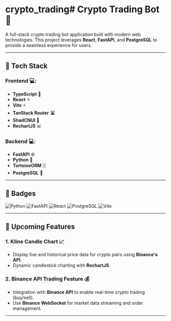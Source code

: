 # crypto_trading# Crypto Trading Bot 🚀

A full-stack crypto trading bot application built with modern web technologies. This project leverages **React**, **FastAPI**, and **PostgreSQL** to provide a seamless experience for users.

---

## 🚀 Tech Stack

### Frontend 💻:

- **TypeScript** 📝
- **React** ⚛️
- **Vite** ⚡️
- **TanStack Router** 🛣️
- **ShadCNUI** 🎨
- **RechartJS** 📊

### Backend 💻:

- **FastAPI** ⚙️
- **Python** 🐍
- **TortoiseORM** 🗄️
- **PostgreSQL** 🐘

---

## 📍 Badges

![Python](https://img.shields.io/badge/Python-3.9-blue?style=flat&logo=python)
![FastAPI](https://img.shields.io/badge/FastAPI-0.75-blue?style=flat&logo=fastapi)
![React](https://img.shields.io/badge/React-v17.0-green?style=flat&logo=react)
![PostgreSQL](https://img.shields.io/badge/PostgreSQL-13.0-orange?style=flat&logo=postgresql)
![Vite](https://img.shields.io/badge/Vite-2.6-orange?style=flat&logo=vite)

---

## 🚧 Upcoming Features

### 1. **Kline Candle Chart 📈**

- Display live and historical price data for crypto pairs using **Binance's API**.
- Dynamic candlestick charting with **RechartJS**.

### 2. **Binance API Trading Feature 💰**

- Integration with **Binance API** to enable real-time crypto trading (buy/sell).
- Use **Binance WebSocket** for market data streaming and order management.

---

